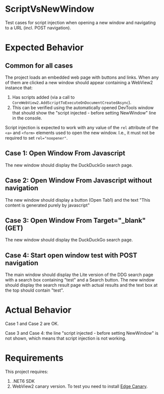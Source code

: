 # ScriptVsNewWindow

Test cases for script injection when opening a new window and navigating to a URL (incl. POST navigation).

# Expected Behavior
## Common for all cases
The project loads an embedded web page with buttons and links. When any of them are clicked a new window should appear containing a WebView2 instance that:
  1. Has scripts added (via a call to `CoreWebView2.AddScriptToExecuteOnDocumentCreatedAsync`).
  2. This can be verified using the automatically opened DevTools window that should show the "script injected - before setting NewWindow" line in the console.

Script injection is expected to work with any value of the `rel` attribute of the `<a>` and `<form>` elements used to open the new window.
I.e., it must not be required to set `rel="noopener"`.

## Case 1: Open Window From Javascript
The new window should display the DuckDuckGo search page.

## Case 2: Open Window From Javascript without navigation
The new window should display a button (Open Tab1) and the text "This content is generated purely by javascript"

## Case 3: Open Window From Target="_blank" (GET)
The new window should display the DuckDuckGo search page.

## Case 4: Start open window test with POST navigation
The main window should display the Lite version of the DDG search page with a search box containing "test" and a Search button.
The new window should display the search result page with actual results and the text box at the top should contain "test".


# Actual Behavior
Case 1 and Case 2 are OK.

Case 3 and Case 4: the line "script injected - before setting NewWindow" is not shown, which means that script injection is not working.

# Requirements
This project requires:
  1. .NET6 SDK
  2. WebView2 canary version. To test you need to install [Edge Canary](https://www.microsoftedgeinsider.com/en-us/download/canary).

